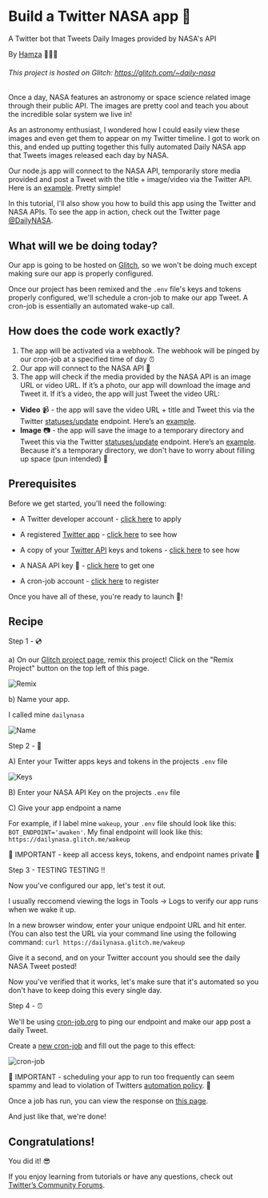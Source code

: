 Build a Twitter NASA app 🚀 
====
A Twitter bot that Tweets Daily Images provided by NASA's API

By [Hamza](https://twitter.com/oihamza) 👨🏽‍🚀

###### This project is hosted on Glitch: https://glitch.com/~daily-nasa

Once a day, NASA features an astronomy or space science related image through their public API. The images are pretty cool and teach you about the incredible solar system we live in!  

As an astronomy enthusiast, I wondered how I could easily view these images and even get them to appear on my Twitter timeline. I got to work on this, and ended up putting together this fully automated Daily NASA app that Tweets images released each day by NASA.

Our node.js app will connect to the NASA API, temporarily store media provided and post a Tweet with the title + image/video via the Twitter API. Here is an [example](https://twitter.com/DailyNASA/status/1161986403653292035). Pretty simple!

In this tutorial, I'll also show you how to build this app using the Twitter and NASA APIs. To see the app in action, check out the Twitter page [@DailyNASA](https://twitter.com/dailynasa). 


What will we be doing today?
------------

Our app is going to be hosted on [Glitch](https://glitch.com/~dailynasa), so we won't be doing much except making sure our app is properly configured.

Once our project has been remixed and the `.env` file's keys and tokens properly configured, we'll schedule a cron-job to make our app Tweet. A cron-job is essentially an automated wake-up call.


How does the code work exactly?
------------

1. The app will be activated via a webhook. The webhook will be pinged by our cron-job at a specified time of day ⏰
2. Our app will connect to the NASA API 🚀
3. The app will check if the media provided by the NASA API is an image URL or video URL. If it’s a photo, our app will download the image and Tweet it. If it’s a video, the app will just Tweet the video URL:
  * **Video** 📹 - the app will save the video URL + title and Tweet this via the Twitter [statuses/update](https://developer.twitter.com/en/docs/tweets/post-and-engage/api-reference/post-statuses-update) endpoint.  Here’s an [example](https://twitter.com/DailyNASA/status/1151477103306649604).
  * **Image** 📷 - the app will save the image to a temporary directory and Tweet this via the Twitter [statuses/update](https://developer.twitter.com/en/docs/tweets/post-and-engage/api-reference/post-statuses-update) endpoint. Here’s an [example](https://twitter.com/DailyNASA/status/1161986403653292035). Because it's a temporary directory, we don't have to worry about filling up space (pun intended) 🥁



Prerequisites
------------

Before we get started, you'll need the following:

  * A Twitter developer account - [click here](https://t.co/developeraccount) to apply
  
  * A registered [Twitter app](https://developer.twitter.com/en/apps) - [click here](https://cdn.glitch.com/40a2e399-2bcb-4c11-b356-fdb1d9baa5e9%2FScreen%20Shot%202019-08-08%20at%205.20.15%20PM%20copy.png?v=1565299668056) to see how

  * A copy of your [Twitter API](https://developer.twitter.com/en/apps) keys and tokens - [click here](https://cdn.glitch.com/40a2e399-2bcb-4c11-b356-fdb1d9baa5e9%2FScreen%20Shot%202019-08-08%20at%205.20.35%20PM%20copy.png?v=1565300041251) to see how
  
  * A NASA API key 🔑 - [click here](https://api.nasa.gov/#apply-for-an-api-key) to get one
  
  * A cron-job account - [click here](https://cron-job.org/en/signup/) to register


Once you have all of these, you're ready to launch 🚀!


Recipe
-------------------

Step 1 - 💿

a) On our [Glitch project page](https://glitch.com/~daily-nasa), remix this project! Click on the "Remix Project" button on the top left of this page.

![Remix](https://cdn.glitch.com/40a2e399-2bcb-4c11-b356-fdb1d9baa5e9%2FScreen%20Shot%202019-08-08%20at%203.54.26%20PM.png?v=1565294080315)


b) Name your app.

I called mine  `dailynasa`

![Name](https://cdn.glitch.com/40a2e399-2bcb-4c11-b356-fdb1d9baa5e9%2FScreen%20Shot%202019-08-08%20at%203.57.37%20PM.png?v=1565294269445)


Step 2 - 🔑

A) Enter your Twitter apps keys and tokens in the projects `.env` file

![Keys](https://cdn.glitch.com/40a2e399-2bcb-4c11-b356-fdb1d9baa5e9%2FScreen1%20Shot%202019-08-08%20at%205.20.35%20PM%20copy.png?v=1565300721909)

B) Enter your NASA API Key on the projects `.env` file

C) Give your app endpoint a name 

For example, if I label mine `wakeup`, your `.env` file should look like this: `BOT_ENDPOINT='awaken'`. My final endpoint will look like this: `https://dailynasa.glitch.me/wakeup`

🚨 IMPORTANT - keep all access keys, tokens, and endpoint names private 🚨

Step 3 - TESTING TESTING !!

Now you've configured our app, let's test it out.

I usually reccomend viewing the logs in Tools → Logs to verify our app runs when we wake it up. 

In a new browser window, enter your unique endpoint URL and hit enter. (You can also test the URL via your command line using the following command: `curl https://dailynasa.glitch.me/wakeup`

Give it a second, and on your Twitter account you should see the daily NASA Tweet posted!

Now you've verified that it works, let's make sure that it's automated so you don't have to keep doing this every single day.

Step 4 - ⏰ 

We'll be using [cron-job.org](https://cron-job.org/en/) to ping our endpoint and make our app post a daily Tweet.

Create a [new cron-job](https://cron-job.org/en/members/jobs/add/) and fill out the page to this effect:

![cron-job](https://cdn.glitch.com/40a2e399-2bcb-4c11-b356-fdb1d9baa5e9%2FScreen%20Shot%202019-08-08%20at%206.13.22%20PM.png?v=1565302473410)

🚨 IMPORTANT - scheduling your app to run too frequently can seem spammy and lead to violation of Twitters [automation policy](https://help.twitter.com/en/rules-and-policies/twitter-automation). 🚨

Once a job has run, you can view the response on [this page](https://cron-job.org/en/members/jobs/). 

And just like that, we're done!


Congratulations!
-------------------

You did it! 😎 

If you enjoy learning from tutorials or have any questions, check out [Twitter’s Community Forums](https://twittercommunity.com/).
